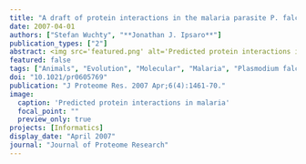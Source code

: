 ```yaml
---
title: "A draft of protein interactions in the malaria parasite P. falciparum"
date: 2007-04-01
authors: ["Stefan Wuchty", "**Jonathan J. Ipsaro**"]
publication_types: ["2"]
abstract: <img src='featured.png' alt='Predicted protein interactions in malaria' style='width:50%;float:right'>Recent advances have provided a working interactome map for the human malaria parasite Plasmodium falciparum. The aforementioned map, generated from genome-scale analyses, has provided a basis for proteomic studies of the parasite; however, such large-scale approaches commonly suffer from undersampling and lack of coverage. The current map bears no exception, containing only one-quarter of the organism's proteins. Inspired by the needs of the current map and the wealth of bioinformatics data, we assembled a map of 19 979 interactions among 2321 proteins in P. falciparum. The resultant map was generated by computationally inferring protein-protein interactions from evolutionarily conserved protein interactions, underlying domain interactions, and experimental observations. To compile this information into a repository of meaningful data, we assessed interaction quality by applying a logistic regression method, which correlated the presence of an interaction with relevant cellular parameters. Interestingly, it was found that sub-networks from different sources are quite dissimilar in their topologies and overlap to a very small extent. Applying Markov clustering, we observe a typical cluster composition, featuring common cellular functions that were previously reported absent, making this map a valuable resource for understanding the biology of this organism.
featured: false
tags: ["Animals", "Evolution", "Molecular", "Malaria", "Plasmodium falciparum", "Protein Interaction Mapping", "Proteome", "Proteomics", "Protozoan Proteins"]
doi: "10.1021/pr0605769"
publication: "J Proteome Res. 2007 Apr;6(4):1461-70."
image:
  caption: 'Predicted protein interactions in malaria'
  focal_point: ""
  preview_only: true
projects: [Informatics]
display_date: "April 2007"
journal: "Journal of Proteome Research"
---
```


